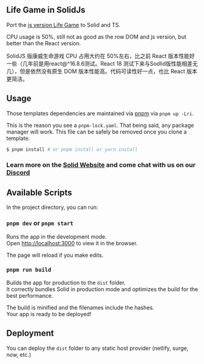 ## Life Game in SolidJs

Port the [js version Life Game](https://github.com/dongyuwei/life-game) to Solid and TS.

CPU usage is 50%, still not as good as the row DOM and js version, but better than the React version.

SolidJS 版康威生命游戏 CPU 占用大约在 50%左右，比之前 React 版本性能好一些（几年前是用react@^16.8.6测试。React 18 测试下来与Sodlid版性能相差无几），但是依然没有原生 DOM 版本性能高。代码可读性好一点，也比 React 版本更简洁。

## Usage

Those templates dependencies are maintained via [pnpm](https://pnpm.io) via `pnpm up -Lri`.

This is the reason you see a `pnpm-lock.yaml`. That being said, any package manager will work. This file can be safely be removed once you clone a template.

```bash
$ pnpm install # or pnpm install or yarn install
```

### Learn more on the [Solid Website](https://solidjs.com) and come chat with us on our [Discord](https://discord.com/invite/solidjs)

## Available Scripts

In the project directory, you can run:

### `pnpm dev` or `pnpm start`

Runs the app in the development mode.<br>
Open [http://localhost:3000](http://localhost:3000) to view it in the browser.

The page will reload if you make edits.<br>

### `pnpm run build`

Builds the app for production to the `dist` folder.<br>
It correctly bundles Solid in production mode and optimizes the build for the best performance.

The build is minified and the filenames include the hashes.<br>
Your app is ready to be deployed!

## Deployment

You can deploy the `dist` folder to any static host provider (netlify, surge, now, etc.)
